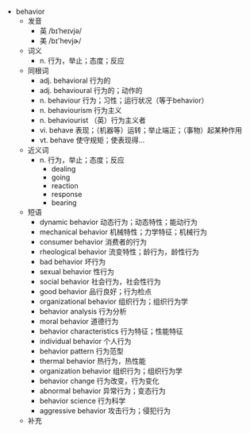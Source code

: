 - behavior
  - 发音
    - 英 /bɪˈheɪvjə/
    - 美 /bɪ'hevjɚ/
  - 词义
    - n. 行为，举止；态度；反应
  - 同根词
    - adj. behavioral 行为的
    - adj. behavioural 行为的；动作的
    - n. behaviour 行为；习性；运行状况（等于behavior）
    - n. behaviourism 行为主义
    - n. behaviourist （英）行为主义者
    - vi. behave 表现；（机器等）运转；举止端正；（事物）起某种作用
    - vt. behave 使守规矩；使表现得…
  - 近义词
    - n. 行为，举止；态度；反应
      - dealing
      - going
      - reaction
      - response
      - bearing
  - 短语
    - dynamic behavior 动态行为；动态特性；能动行为
    - mechanical behavior 机械特性；力学特征；机械行为
    - consumer behavior 消费者的行为
    - rheological behavior 流变特性；龄行为，龄性行为
    - bad behavior 坏行为
    - sexual behavior 性行为
    - social behavior 社会行为，社会性行为
    - good behavior 品行良好；行为检点
    - organizational behavior 组织行为；组织行为学
    - behavior analysis 行为分析
    - moral behavior 道德行为
    - behavior characteristics 行为特征；性能特征
    - individual behavior 个人行为
    - behavior pattern 行为范型
    - thermal behavior 热行为，热性能
    - organization behavior 组织行为；组织行为学
    - behavior change 行为改变，行为变化
    - abnormal behavior 异常行为；变态行为
    - behavior science 行为科学
    - aggressive behavior 攻击行为；侵犯行为
  - 补充